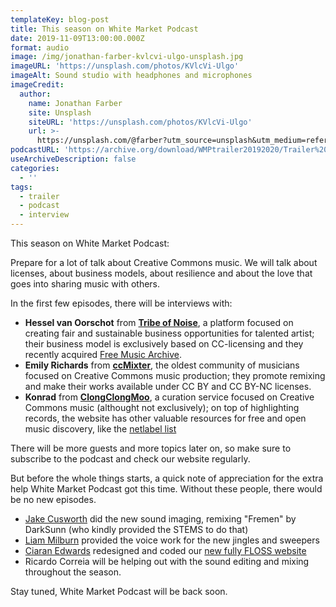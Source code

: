```yaml
---
templateKey: blog-post
title: This season on White Market Podcast
date: 2019-11-09T13:00:00.000Z
format: audio
image: /img/jonathan-farber-kvlcvi-ulgo-unsplash.jpg
imageURL: 'https://unsplash.com/photos/KVlcVi-Ulgo'
imageAlt: Sound studio with headphones and microphones
imageCredit:
  author:
    name: Jonathan Farber
    site: Unsplash
    siteURL: 'https://unsplash.com/photos/KVlcVi-Ulgo'
    url: >-
      https://unsplash.com/@farber?utm_source=unsplash&utm_medium=referral&utm_content=creditCopyText
podcastURL: 'https://archive.org/download/WMPtrailer20192020/Trailer%202019-2020.mp3'
useArchiveDescription: false
categories:
  - ''
tags:
  - trailer
  - podcast
  - interview
---
```

This season on White Market Podcast:

Prepare for a lot of talk about Creative Commons music. We will talk about licenses, about business models, about resilience and about the love that goes into sharing music with others.

In the first few episodes, there will be interviews with:
- **Hessel van Oorschot** from **[Tribe of Noise](https://www.tribeofnoise.com/)**, a platform focused on creating fair and sustainable business opportunities for talented artist; their business model is exclusively based on CC-licensing and they recently acquired [Free Music Archive](https://freemusicarchive.org/).
- **Emily Richards** from **[ccMixter](http://ccmixter.org/)**, the oldest community of musicians focused on Creative Commons music production; they promote remixing and make their works available under CC BY and CC BY-NC licenses.
- **Konrad** from **[ClongClongMoo](https://www.clongclongmoo.org/)**, a curation service focused on Creative Commons music (althought not exclusively); on top of highlighting records, the website has other valuable resources for free and open music discovery, like the [netlabel list](https://www.clongclongmoo.org/labels/) 

There will be more guests and more topics later on, so make sure to subscribe to the podcast and check our website regularly.

But before the whole things starts, a quick note of appreciation for the extra help White Market Podcast got this time. Without these people, there would be no new episodes.

- [Jake Cusworth](https://twitter.com/jakeyaaas) did the new sound imaging, remixing "Fremen" by DarkSunn (who kindly provided the STEMS to do that) 
- [Liam Milburn](https://twitter.com/JarvisMilburn) provided the voice work for the new jingles and sweepers
- [Ciaran Edwards](https://ciaran.codes/) redesigned and coded our [new fully FLOSS website](https://github.com/WhiteMarketPodcast/wmp-site)
- Ricardo Correia will be helping out with the sound editing and mixing throughout the season.

Stay tuned, White Market Podcast will be back soon.
